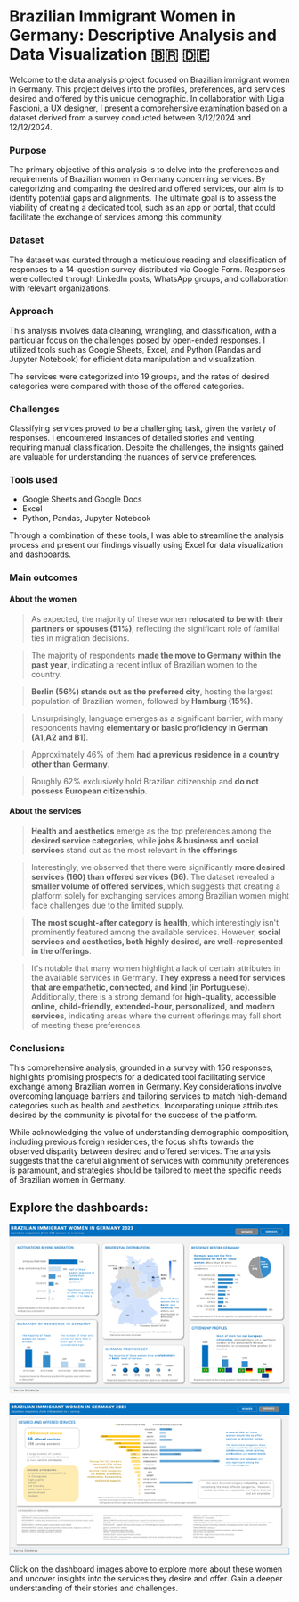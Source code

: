 # Brazilian Immigrant Women in Germany: Descriptive Analysis and Data Visualization :brazil: :de:


Welcome to the data analysis project focused on Brazilian immigrant women in Germany. This project delves into the profiles, preferences, and services desired and offered by this unique demographic. In collaboration with Ligia Fascioni, a UX designer, I present a comprehensive examination based on a dataset derived from a survey conducted between 3/12/2024 and 12/12/2024.


### Purpose
The primary objective of this analysis is to delve into the preferences and requirements of Brazilian women in Germany concerning services. By categorizing and comparing the desired and offered services, our aim is to identify potential gaps and alignments. The ultimate goal is to assess the viability of creating a dedicated tool, such as an app or portal, that could facilitate the exchange of services among this community.


### Dataset
The dataset was curated through a meticulous reading and classification of responses to a 14-question survey distributed via Google Form. Responses were collected through LinkedIn posts, WhatsApp groups, and collaboration with relevant organizations.

### Approach
This analysis involves data cleaning, wrangling, and classification, with a particular focus on the challenges posed by open-ended responses. I utilized tools such as Google Sheets, Excel, and Python (Pandas and Jupyter Notebook) for efficient data manipulation and visualization.

The services were categorized into 19 groups, and the rates of desired categories were compared with those of the offered categories.

### Challenges
Classifying services proved to be a challenging task, given the variety of responses. I encountered instances of detailed stories and venting, requiring manual classification. Despite the challenges, the insights gained are valuable for understanding the nuances of service preferences.

### Tools used
- Google Sheets and Google Docs
- Excel
- Python, Pandas, Jupyter Notebook

Through a combination of these tools, I was able to streamline the analysis process and present our findings visually using Excel for data visualization and dashboards.

### Main outcomes

#### About the women
> As expected,  the majority of these women **relocated to be with their partners or spouses (51%)**, reflecting the significant role of familial ties in migration decisions.

>The majority of respondents **made the move to Germany within the past year**, indicating a recent influx of Brazilian women to the country.

> **Berlin (56%) stands out as the preferred city**, hosting the largest population of Brazilian women, followed by **Hamburg (15%)**.

> Unsurprisingly, language emerges as a significant barrier, with many respondents having **elementary or basic proficiency in German (A1,A2 and B1)**.

> Approximately 46% of them **had a previous residence in a country other than Germany**.

> Roughly 62% exclusively hold Brazilian citizenship and **do not possess European citizenship**.


#### About the services
> **Health and aesthetics** emerge as the top preferences among the **desired service categories**, while **jobs & business and social services** stand out as the most relevant in **the offerings**.

> Interestingly, we observed that there were significantly **more desired services (160) than offered services (66)**. The dataset revealed a **smaller volume of offered services**, which suggests that creating a platform solely for exchanging services among Brazilian women might face challenges due to the limited supply.

> **The most sought-after category is health**, which interestingly isn't prominently featured among the available services. However, **social services and aesthetics, both highly desired, are well-represented in the offerings**.

> It's notable that many women highlight a lack of certain attributes in the available services in Germany. **They express a need for services that are empathetic, connected, and kind (in Portuguese)**. Additionally, there is a strong demand for **high-quality, accessible online, child-friendly, extended-hour, personalized, and modern services**, indicating areas where the current offerings may fall short of meeting these preferences.

### Conclusions

This comprehensive analysis, grounded in a survey with 156 responses, highlights promising prospects for a dedicated tool facilitating service exchange among Brazilian women in Germany. Key considerations involve overcoming language barriers and tailoring services to match high-demand categories such as health and aesthetics. Incorporating unique attributes desired by the community is pivotal for the success of the platform.

While acknowledging the value of understanding demographic composition, including previous foreign residences, the focus shifts towards the observed disparity between desired and offered services. The analysis suggests that the careful alignment of services with community preferences is paramount, and strategies should be tailored to meet the specific needs of Brazilian women in Germany.

## Explore the dashboards:

[![dashboard1](images/dashboard1.png 'Dashboar1')](https://github.com/KC2016/brazilian_immigrant_women_in_germany/blob/main/images/dashboard1.png)

[![dashboard2](images/dashboard2.png 'Dashboar2')](https://github.com/KC2016/brazilian_immigrant_women_in_germany/blob/main/images/dashboard2.png)

Click on the dashboard images above to explore more about these women and uncover insights into the services they desire and offer. Gain a deeper understanding of their stories and challenges.
